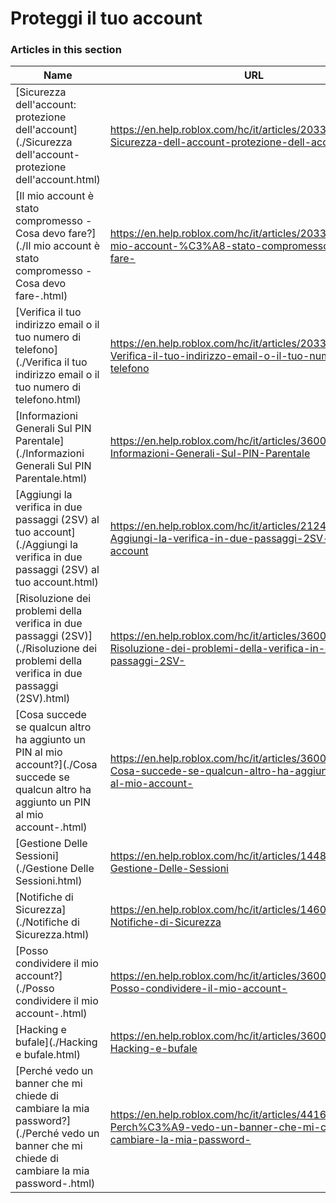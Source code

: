 # Proteggi il tuo account  
### Articles in this section
Name|URL
-|-
[Sicurezza dell'account: protezione dell'account](./Sicurezza dell'account- protezione dell'account.html) |https://en.help.roblox.com/hc/it/articles/203313380-Sicurezza-dell-account-protezione-dell-account
[Il mio account è stato compromesso - Cosa devo fare?](./Il mio account è stato compromesso - Cosa devo fare-.html) |https://en.help.roblox.com/hc/it/articles/203313390-Il-mio-account-%C3%A8-stato-compromesso-Cosa-devo-fare-
[Verifica il tuo indirizzo email o il tuo numero di telefono](./Verifica il tuo indirizzo email o il tuo numero di telefono.html) |https://en.help.roblox.com/hc/it/articles/203313350-Verifica-il-tuo-indirizzo-email-o-il-tuo-numero-di-telefono
[Informazioni Generali Sul PIN Parentale](./Informazioni Generali Sul PIN Parentale.html) |https://en.help.roblox.com/hc/it/articles/360000239523-Informazioni-Generali-Sul-PIN-Parentale
[Aggiungi la verifica in due passaggi (2SV) al tuo account](./Aggiungi la verifica in due passaggi (2SV) al tuo account.html) |https://en.help.roblox.com/hc/it/articles/212459863-Aggiungi-la-verifica-in-due-passaggi-2SV-al-tuo-account
[Risoluzione dei problemi della verifica in due passaggi (2SV)](./Risoluzione dei problemi della verifica in due passaggi (2SV).html) |https://en.help.roblox.com/hc/it/articles/360000350706-Risoluzione-dei-problemi-della-verifica-in-due-passaggi-2SV-
[Cosa succede se qualcun altro ha aggiunto un PIN al mio account?](./Cosa succede se qualcun altro ha aggiunto un PIN al mio account-.html) |https://en.help.roblox.com/hc/it/articles/360031316752-Cosa-succede-se-qualcun-altro-ha-aggiunto-un-PIN-al-mio-account-
[Gestione Delle Sessioni](./Gestione Delle Sessioni.html) |https://en.help.roblox.com/hc/it/articles/14482664311060-Gestione-Delle-Sessioni
[Notifiche di Sicurezza](./Notifiche di Sicurezza.html) |https://en.help.roblox.com/hc/it/articles/14600116607508-Notifiche-di-Sicurezza
[Posso condividere il mio account?](./Posso condividere il mio account-.html) |https://en.help.roblox.com/hc/it/articles/360000236103-Posso-condividere-il-mio-account-
[Hacking e bufale](./Hacking e bufale.html) |https://en.help.roblox.com/hc/it/articles/360000240346-Hacking-e-bufale
[Perché vedo un banner che mi chiede di cambiare la mia password?](./Perché vedo un banner che mi chiede di cambiare la mia password-.html) |https://en.help.roblox.com/hc/it/articles/4416940180500-Perch%C3%A9-vedo-un-banner-che-mi-chiede-di-cambiare-la-mia-password-